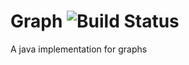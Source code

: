 
# Graph ![Build Status](https://github.com/AlessandroPaparella/graph/actions/workflows/maven.yml/badge.svg?branch=prova)
A java implementation for graphs
